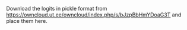 Download the logits in pickle format from https://owncloud.ut.ee/owncloud/index.php/s/bJzpBbHmYDoaG3T and place them here.
